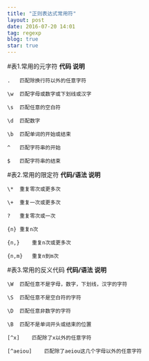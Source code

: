 ```yaml
---
title: "正则表达式常用符"
layout: post
date: 2016-07-20 14:01
tag: regexp
blog: true
star: true
---
```


#表1.常用的元字符
**代码	说明**
	
	.	匹配除换行符以外的任意字符
	
	\w	匹配字母或数字或下划线或汉字
	
	\s	匹配任意的空白符
	
	\d	匹配数字
	
	\b	匹配单词的开始或结束
	
	^	匹配字符串的开始

	$	匹配字符串的结束


#表2.常用的限定符
**代码/语法	说明**

    \*	重复零次或更多次 
	
	\+	重复一次或更多次
	
	?	重复零次或一次
	
	{n}	重复n次
	
	{n,}	重复n次或更多次
	
	{n,m}	重复n到m次 
	

#表3.常用的反义代码
**代码/语法	说明**


	\W	匹配任意不是字母，数字，下划线，汉字的字符

	\S	匹配任意不是空白符的字符

	\D	匹配任意非数字的字符

	\B	匹配不是单词开头或结束的位置

	[^x]	匹配除了x以外的任意字符

	[^aeiou]	匹配除了aeiou这几个字母以外的任意字符

